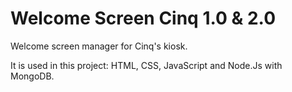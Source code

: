 # Welcome Screen Cinq 1.0 & 2.0

Welcome screen manager for Cinq's kiosk.

It is used in this project: HTML, CSS, JavaScript and Node.Js with MongoDB.
